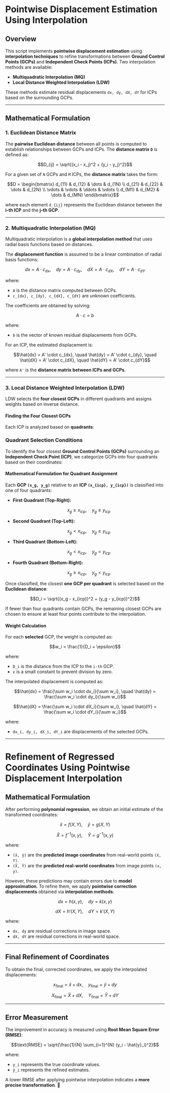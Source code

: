 # **Pointwise Displacement Estimation Using Interpolation**

## **Overview**
This script implements **pointwise displacement estimation** using **interpolation techniques** to refine transformations between **Ground Control Points (GCPs)** and **Independent Check Points (ICPs)**. Two interpolation methods are available:
- **Multiquadratic Interpolation (MQ)**
- **Local Distance Weighted Interpolation (LDW)**

These methods estimate residual displacements `dx, dy, dX, dY` for ICPs based on the surrounding GCPs.

---

## **Mathematical Formulation**

### **1. Euclidean Distance Matrix**
The **pairwise Euclidean distance** between all points is computed to establish relationships between GCPs and ICPs. The **distance matrix `D`** is defined as:

```math
D_{ij} = \sqrt{(x_i - x_j)^2 + (y_i - y_j)^2}
```

For a given set of `N` GCPs and `M` ICPs, the **distance matrix** takes the form:

```math
D =
\begin{bmatrix}
d_{11} & d_{12} & \dots  & d_{1N} \\
d_{21} & d_{22} & \dots  & d_{2N} \\
\vdots & \vdots & \ddots & \vdots \\
d_{M1} & d_{M2} & \dots  & d_{MN}
\end{bmatrix}
```

where each element `d_{ij}` represents the Euclidean distance between the **i-th ICP** and the **j-th GCP**.

---

### **2. Multiquadratic Interpolation (MQ)**
Multiquadratic interpolation is a **global interpolation method** that uses radial basis functions based on distances.

The **displacement function** is assumed to be a linear combination of radial basis functions:

```math
dx = A \cdot c_{dx}, \quad dy = A \cdot c_{dy}, \quad dX = A \cdot c_{dX}, \quad dY = A \cdot c_{dY}
```

where:
- `A` is the distance matrix computed between GCPs.
- `c_{dx}, c_{dy}, c_{dX}, c_{dY}` are unknown coefficients.

The coefficients are obtained by solving:

```math
A \cdot c = b
```

where:
- `b` is the vector of known residual displacements from GCPs.

For an ICP, the estimated displacement is:

```math
\hat{dx} = A' \cdot c_{dx}, \quad \hat{dy} = A' \cdot c_{dy}, \quad \hat{dX} = A' \cdot c_{dX}, \quad \hat{dY} = A' \cdot c_{dY}
```

where `A'` is the **distance matrix between ICPs and GCPs**.

---

### **3. Local Distance Weighted Interpolation (LDW)**
LDW selects the **four closest GCPs** in different quadrants and assigns weights based on inverse distance.

#### **Finding the Four Closest GCPs**
Each ICP is analyzed based on **quadrants**:

### **Quadrant Selection Conditions**
To identify the four closest **Ground Control Points (GCPs)** surrounding an **Independent Check Point (ICP)**, we categorize GCPs into four quadrants based on their coordinates:

#### **Mathematical Formulation for Quadrant Assignment**
Each **GCP `(x_g, y_g)`** relative to an **ICP `(x_{icp}, y_{icp})`** is classified into one of four quadrants:

- **First Quadrant (Top-Right):**
  
  ```math
  x_g \geq x_{icp}, \quad y_g \geq y_{icp}
  ```

- **Second Quadrant (Top-Left):**
  
  ```math
  x_g < x_{icp}, \quad y_g \geq y_{icp}
  ```

- **Third Quadrant (Bottom-Left):**
  
  ```math
  x_g < x_{icp}, \quad y_g < y_{icp}
  ```

- **Fourth Quadrant (Bottom-Right):**
  
  ```math
  x_g \geq x_{icp}, \quad y_g < y_{icp}
  ```

Once classified, the closest **one GCP per quadrant** is selected based on the **Euclidean distance**:

```math
D_i = \sqrt{(x_g - x_{icp})^2 + (y_g - y_{icp})^2}
```

If fewer than four quadrants contain GCPs, the remaining closest GCPs are chosen to ensure at least four points contribute to the interpolation.

#### **Weight Calculation**
For each **selected** GCP, the weight is computed as:

```math
w_i = \frac{1}{D_i + \epsilon}
```

where:
- `D_i` is the distance from the ICP to the `i-th` GCP.
- `ε` is a small constant to prevent division by zero.

The interpolated displacement is computed as:

```math
\hat{dx} = \frac{\sum w_i \cdot dx_i}{\sum w_i}, \quad \hat{dy} = \frac{\sum w_i \cdot dy_i}{\sum w_i}
```

```math
\hat{dX} = \frac{\sum w_i \cdot dX_i}{\sum w_i}, \quad \hat{dY} = \frac{\sum w_i \cdot dY_i}{\sum w_i}
```

where:
- `dx_i, dy_i, dX_i, dY_i` are displacements of the selected GCPs.

---

# **Refinement of Regressed Coordinates Using Pointwise Displacement Interpolation**

## **Mathematical Formulation**

After performing **polynomial regression**, we obtain an initial estimate of the transformed coordinates:

```math
\hat{x} = f(X, Y), \quad \hat{y} = g(X, Y)
```

```math
\hat{X} = f^{-1}(x, y), \quad \hat{Y} = g^{-1}(x, y)
```

where:
- `(x̂, ŷ)` are the **predicted image coordinates** from real-world points `(X, Y)`.
- `(X̂, Ŷ)` are the **predicted real-world coordinates** from image points `(x, y)`.

However, these predictions may contain errors due to **model approximation**. To refine them, we apply **pointwise correction displacements** obtained via **interpolation methods**:

```math
dx = h(x, y), \quad dy = k(x, y)
```

```math
dX = h'(X, Y), \quad dY = k'(X, Y)
```

where:
- `dx, dy` are residual corrections in image space.
- `dX, dY` are residual corrections in real-world space.

---

## **Final Refinement of Coordinates**
To obtain the final, corrected coordinates, we apply the interpolated displacements:

```math
x_{\text{final}} = \hat{x} + dx, \quad y_{\text{final}} = \hat{y} + dy
```

```math
X_{\text{final}} = \hat{X} + dX, \quad Y_{\text{final}} = \hat{Y} + dY
```

---

## **Error Measurement**
The improvement in accuracy is measured using **Root Mean Square Error (RMSE)**:

```math
\text{RMSE} = \sqrt{\frac{1}{N} \sum_{i=1}^{N} (y_i - \hat{y}_i)^2}
```

where:
- `y_i` represents the true coordinate values.
- `ŷ_i` represents the refined estimates.

A lower RMSE after applying pointwise interpolation indicates a **more precise transformation**. 🚀